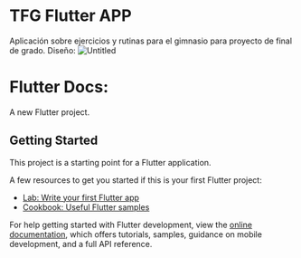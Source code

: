 # TFG Flutter APP

Aplicación sobre ejercicios y rutinas para el gimnasio para proyecto de final de grado.
Diseño:
![Untitled](https://user-images.githubusercontent.com/90693730/234650659-e22094d5-8984-4c86-87bc-17273f417d34.png)


# Flutter Docs:

A new Flutter project.

## Getting Started

This project is a starting point for a Flutter application.

A few resources to get you started if this is your first Flutter project:

- [Lab: Write your first Flutter app](https://docs.flutter.dev/get-started/codelab)
- [Cookbook: Useful Flutter samples](https://docs.flutter.dev/cookbook)

For help getting started with Flutter development, view the
[online documentation](https://docs.flutter.dev/), which offers tutorials,
samples, guidance on mobile development, and a full API reference.
